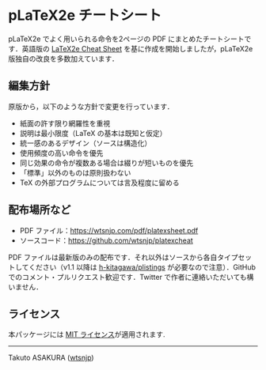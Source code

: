 # pLaTeX2e チートシート

pLaTeX2e でよく用いられる命令を2ページの PDF にまとめたチートシートです．英語版の [LaTeX2e Cheat Sheet](http://www.stdout.org/~winston/latex/) を基に作成を開始しましたが，pLaTeX2e 版独自の改良を多数加えています．

## 編集方針

原版から，以下のような方針で変更を行っています．

* 紙面の許す限り網羅性を重視
* 説明は最小限度（LaTeX の基本は既知と仮定）
* 統一感のあるデザイン（ソースは構造化）
* 使用頻度の高い命令を優先
* 同じ効果の命令が複数ある場合は綴りが短いものを優先
* 「標準」以外のものは原則扱わない
* TeX の外部プログラムについては言及程度に留める

## 配布場所など

* PDF ファイル：<https://wtsnjp.com/pdf/platexsheet.pdf>
* ソースコード：<https://github.com/wtsnjp/platexcheat>

PDF ファイルは最新版のみの配布です．それ以外はソースから各自タイプセットしてください（v1.1 以降は [h-kitagawa/plistings](https://github.com/h-kitagawa/plistings) が必要なので注意）．GitHub でのコメント・プルリクエスト歓迎です．Twitter で作者に連絡いただいても構いません．

## ライセンス

本パッケージには [MIT ライセンス](./LICENSE)が適用されます.

---

Takuto ASAKURA ([wtsnjp](https://twitter.com/wtsnjp))